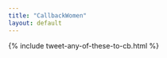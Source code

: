```yaml
---
title: "CallbackWomen"
layout: default
---
```

<section id="main_content">
  {% include tweet-any-of-these-to-cb.html %}
</section>
